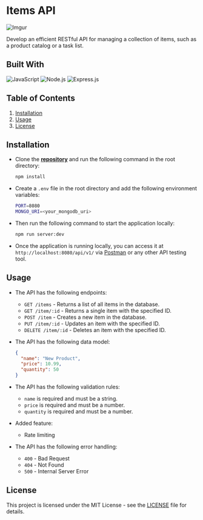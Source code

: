 # Items API

![Imgur](https://i.imgur.com/abv3CuY.png)

Develop an efficient RESTful API for managing a collection of items, such as a product catalog or a task list.

## Built With

![JavaScript](https://img.shields.io/badge/JavaScript-646CFF?style=for-the-badge&logo=javascript&logoColor=white)
![Node.js](https://img.shields.io/badge/Node.js-646CFF?style=for-the-badge&logo=node.js&logoColor=white)
![Express.js](https://img.shields.io/badge/Express.js-646CFF?style=for-the-badge&logo=express&logoColor=white)

## Table of Contents

1. [Installation](#installation)
2. [Usage](#usage)
3. [License](#license)

## Installation

- Clone the **[repository](https://github.com/noeyislearning/items-api)** and run the following command in the root directory:

  ```bash
  npm install
  ```
  
- Create a `.env` file in the root directory and add the following environment variables:

  ```bash
  PORT=8080
  MONGO_URI=<your_mongodb_uri>
  ```

- Then run the following command to start the application locally:

  ```bash
  npm run server:dev
  ```

- Once the application is running locally, you can access it at `http://localhost:8080/api/v1/` via [Postman](https://www.postman.com/) or any other API testing tool.

## Usage

- The API has the following endpoints:

  - `GET /items` - Returns a list of all items in the database.
  - `GET /item/:id` - Returns a single item with the specified ID.
  - `POST /item` - Creates a new item in the database.
  - `PUT /item/:id` - Updates an item with the specified ID.
  - `DELETE /item/:id` - Deletes an item with the specified ID.

- The API has the following data model:

  ```json
  {
    "name": "New Product",
    "price": 10.99,
    "quantity": 50
  }
  ```

- The API has the following validation rules:

  - `name` is required and must be a string.
  - `price` is required and must be a number.
  - `quantity` is required and must be a number.

- Added feature:
  
  - Rate limiting

- The API has the following error handling:

  - `400` - Bad Request
  - `404` - Not Found
  - `500` - Internal Server Error

## License

This project is licensed under the MIT License - see the [LICENSE](LICENSE) file for details.
